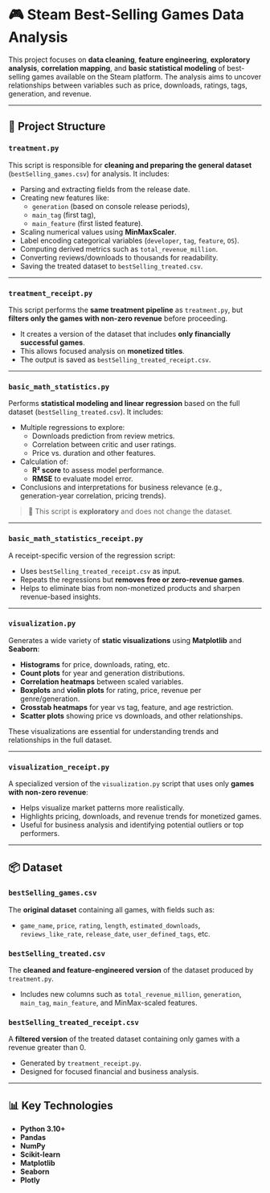 # 🎮 Steam Best-Selling Games Data Analysis

This project focuses on **data cleaning**, **feature engineering**, **exploratory analysis**, **correlation mapping**, and **basic statistical modeling** of best-selling games available on the Steam platform. The analysis aims to uncover relationships between variables such as price, downloads, ratings, tags, generation, and revenue.

---

## 📁 Project Structure

### `treatment.py`
This script is responsible for **cleaning and preparing the general dataset** (`bestSelling_games.csv`) for analysis. It includes:

- Parsing and extracting fields from the release date.
- Creating new features like:
  - `generation` (based on console release periods),
  - `main_tag` (first tag),
  - `main_feature` (first listed feature).
- Scaling numerical values using **MinMaxScaler**.
- Label encoding categorical variables (`developer`, `tag`, `feature`, `OS`).
- Computing derived metrics such as `total_revenue_million`.
- Converting reviews/downloads to thousands for readability.
- Saving the treated dataset to `bestSelling_treated.csv`.

---

### `treatment_receipt.py`
This script performs the **same treatment pipeline** as `treatment.py`, but **filters only the games with non-zero revenue** before proceeding.

- It creates a version of the dataset that includes **only financially successful games**.
- This allows focused analysis on **monetized titles**.
- The output is saved as `bestSelling_treated_receipt.csv`.

---

### `basic_math_statistics.py`
Performs **statistical modeling and linear regression** based on the full dataset (`bestSelling_treated.csv`). It includes:

- Multiple regressions to explore:
  - Downloads prediction from review metrics.
  - Correlation between critic and user ratings.
  - Price vs. duration and other features.
- Calculation of:
  - **R² score** to assess model performance.
  - **RMSE** to evaluate model error.
- Conclusions and interpretations for business relevance (e.g., generation-year correlation, pricing trends).

> 📌 This script is **exploratory** and does not change the dataset.

---

### `basic_math_statistics_receipt.py`
A receipt-specific version of the regression script:

- Uses `bestSelling_treated_receipt.csv` as input.
- Repeats the regressions but **removes free or zero-revenue games**.
- Helps to eliminate bias from non-monetized products and sharpen revenue-based insights.

---

### `visualization.py`
Generates a wide variety of **static visualizations** using **Matplotlib** and **Seaborn**:

- **Histograms** for price, downloads, rating, etc.
- **Count plots** for year and generation distributions.
- **Correlation heatmaps** between scaled variables.
- **Boxplots** and **violin plots** for rating, price, revenue per genre/generation.
- **Crosstab heatmaps** for year vs tag, feature, and age restriction.
- **Scatter plots** showing price vs downloads, and other relationships.

These visualizations are essential for understanding trends and relationships in the full dataset.

---

### `visualization_receipt.py`
A specialized version of the `visualization.py` script that uses only **games with non-zero revenue**:

- Helps visualize market patterns more realistically.
- Highlights pricing, downloads, and revenue trends for monetized games.
- Useful for business analysis and identifying potential outliers or top performers.

---

## 📦 Dataset

### `bestSelling_games.csv`
The **original dataset** containing all games, with fields such as:

- `game_name`, `price`, `rating`, `length`, `estimated_downloads`, `reviews_like_rate`, `release_date`, `user_defined_tags`, etc.

### `bestSelling_treated.csv`
The **cleaned and feature-engineered version** of the dataset produced by `treatment.py`.

- Includes new columns such as `total_revenue_million`, `generation`, `main_tag`, `main_feature`, and MinMax-scaled features.

### `bestSelling_treated_receipt.csv`
A **filtered version** of the treated dataset containing only games with a revenue greater than 0.

- Generated by `treatment_receipt.py`.
- Designed for focused financial and business analysis.

---

## 📊 Key Technologies

- **Python 3.10+**
- **Pandas**
- **NumPy**
- **Scikit-learn**
- **Matplotlib**
- **Seaborn**
- **Plotly**
